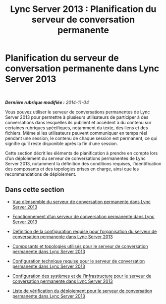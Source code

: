 ﻿---
title: 'Lync Server 2013 : Planification du serveur de conversation permanente'
TOCTitle: Planification du serveur de conversation permanente
ms:assetid: 57b2f574-234e-4a5a-bb78-8823369ba79e
ms:mtpsurl: https://technet.microsoft.com/fr-fr/library/Gg398381(v=OCS.15)
ms:contentKeyID: 49297242
ms.date: 05/20/2016
mtps_version: v=OCS.15
ms.translationtype: HT
---

# Planification du serveur de conversation permanente dans Lync Server 2013

 

_**Dernière rubrique modifiée :** 2014-11-04_

Vous pouvez utiliser le serveur de conversations permanentes de Lync Server 2013 pour permettre à plusieurs utilisateurs de participer à des conversations dans lesquelles ils publient et accèdent à du contenu sur certaines rubriques spécifiques, notamment du texte, des liens et des fichiers. Même si les utilisateurs peuvent communiquer en temps réel pendant une session, le contenu de chaque session est permanent, ce qui signifie qu’il reste disponible après la fin d’une session.

Cette section décrit les éléments de planification à prendre en compte lors d’un déploiement du serveur de conversations permanentes de Lync Server 2013, notamment la définition des conditions requises, l’identification des composants et des topologies prises en charge, ainsi que les recommandations de déploiement.

## Dans cette section

  - [Vue d’ensemble du serveur de conversation permanente dans Lync Server 2013](lync-server-2013-overview-of-persistent-chat-server.md)

  - [Fonctionnement d’un serveur de conversation permanente dans Lync Server 2013](lync-server-2013-how-persistent-chat-server-works.md)

  - [Définition de la configuration requise pour l’organisation du serveur de conversation permanente dans Lync Server 2013](lync-server-2013-defining-your-requirements-for-persistent-chat-server.md)

  - [Composants et topologies utilisés pour le serveur de conversation permanente dans Lync Server 2013](lync-server-2013-components-and-topologies-for-persistent-chat-server.md)

  - [Configuration technique requise pour le serveur de conversation permanente dans Lync Server 2013](lync-server-2013-technical-requirements-for-persistent-chat-server.md)

  - [Configuration des systèmes et de l’infrastructure pour le serveur de conversation permanente dans Lync Server 2013](lync-server-2013-setting-up-systems-and-infrastructure-for-persistent-chat-server.md)

  - [Liste de vérification du déploiement pour le serveur de conversation permanente dans Lync Server 2013](lync-server-2013-deployment-checklist-for-persistent-chat-server.md)

